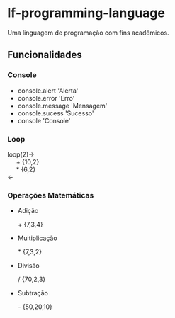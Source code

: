 # lf-programming-language
Uma linguagem de programação com fins acadêmicos.

## Funcionalidades

### Console
- console.alert 'Alerta'
- console.error 'Erro'
- console.message 'Mensagem'
- console.sucess 'Sucesso'
- console 'Console'

### Loop
loop(2)-> <br/>
&nbsp;&nbsp;&nbsp;&nbsp;&nbsp;+ {10,2} <br/>
&nbsp;&nbsp;&nbsp;&nbsp;&nbsp;* {6,2}  <br/>
<-

### Operações Matemáticas
- Adição
&nbsp;&nbsp;&nbsp;&nbsp;<p>+ {7,3,4}    </p>
- Multiplicação
&nbsp;&nbsp;&nbsp;&nbsp;<p>* {7,3,2}    </p>
- Divisão
&nbsp;&nbsp;&nbsp;&nbsp;<p>/ {70,2,3}   </p>
- Subtração
&nbsp;&nbsp;&nbsp;&nbsp;<p>- {50,20,10} </p>
